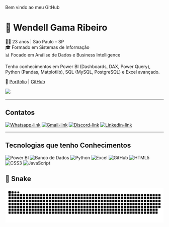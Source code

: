  Bem vindo ao meu GitHub
 
# 👋 Wendell Gama Ribeiro

🧑‍💻 23 anos | São Paulo – SP  
🎓 Formado em Sistemas de Informação  
📊 Focado em Análise de Dados e Business Intelligence

Tenho conhecimentos em Power BI (Dashboards, DAX, Power Query), Python (Pandas, Matplotlib), SQL (MySQL, PostgreSQL) e Excel avançado.

🔗 [Portfólio](https://wendell-ribeiro.github.io/meu_portifolio) | [GitHub](https://github.com/Wendell-Ribeiro)




<picture>
<source 
  img height = "180" src set="https://github-readme-stats.vercel.app/api?username=Wendell-Ribeiro&show_icons=true&theme=Dracula"
  media="(prefers-color-scheme: dark)"
/>
<source
  srcset="https://github-readme-stats.vercel.app/apiWendell-Ribeiro&show_icons=true"
  media="(prefers-color-scheme:heavy), (prefers-color-scheme: no-preference)"
/>
<img src="https://github-readme-stats.vercel.app/api?username=Wendell-Ribeiro&show_icons=true" />
</picture>


<hr>

## Contatos

<div>
  <a href="https://wa.me/+5511986998538" target="_blank" rel="noopener noreferrer" ><img src="https://img.shields.io/badge/WhatsApp-25D366?style=for-the-badge&logo=whatsapp&logoColor=white" alt="Whatsapp-link" /></a>
      <a href="ribeiro.wendell.avw@gmail.com" target="_blank" rel="noopener noreferrer" ><img src="https://img.shields.io/badge/Gmail-D14836?style=for-the-badge&logo=gmail&logoColor=white" alt="Gmail-link" /></a>
      <a href="https://discordapp.com/users/Billy Jeans#3765/" target="_blank" rel="noopener noreferrer" ><img src="https://img.shields.io/badge/Discord-7289DA?style=for-the-badge&logo=discord&logoColor=white" alt="Discord-link" /></a>
      <a href="https://www.linkedin.com/in/wendell-gama-ribeiro-3a9681189/"target="_blank" rel="noopener noreferrer" ><img src="https://img.shields.io/badge/LinkedIn-0077B5?style=for-the-badge&logo=linkedin&logoColor=white" alt="Linkedin-link" /></a>
</div>
<hr>
 
## Tecnologias que tenho Conhecimentos
<p align="left">
  <img src="https://img.icons8.com/color/48/power-bi.png" alt="Power BI" width="40" height="40"/>
  <img src="https://img.icons8.com/fluency/48/database.png" alt="Banco de Dados" width="40" height="40"/>
  <img src="https://cdn.jsdelivr.net/gh/devicons/devicon/icons/python/python-original.svg" alt="Python" width="40" height="40"/>
  <img src="https://img.icons8.com/color/48/microsoft-excel-2019--v1.png" alt="Excel" width="40" height="40"/>
  <img src="https://img.icons8.com/fluency/48/github.png" alt="GitHub" width="40" height="40"/>
  <img src="https://cdn.jsdelivr.net/gh/devicons/devicon/icons/html5/html5-original.svg" alt="HTML5" width="40" height="40"/>
  <img src="https://cdn.jsdelivr.net/gh/devicons/devicon/icons/css3/css3-original.svg" alt="CSS3" width="40" height="40"/>
  <img src="https://cdn.jsdelivr.net/gh/devicons/devicon/icons/javascript/javascript-original.svg" alt="JavaScript" width="40" height="40"/>
</p>

</p>

## 🐍 Snake
<!-- Github Snake Grid-->
<picture>
  <source media="(prefers-color-scheme: dark)" srcset="https://raw.githubusercontent.com/platane/platane/output/github-contribution-grid-snake-dark.svg">
  <source media="(prefers-color-scheme: light)" srcset="https://raw.githubusercontent.com/platane/platane/output/github-contribution-grid-snake.svg">
  <img alt="github contribution grid snake animation" src="https://raw.githubusercontent.com/platane/platane/output/github-contribution-grid-snake.svg">
</picture> 
</div>

